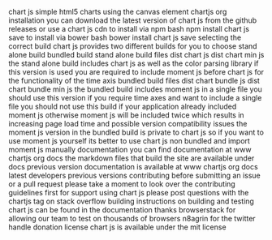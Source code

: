 chart js simple html5 charts using the canvas element chartjs org installation you can download the latest version of chart js from the github releases or use a chart js cdn to install via npm bash npm install chart js save to install via bower bash bower install chart js save selecting the correct build chart js provides two different builds for you to choose stand alone build bundled build stand alone build files dist chart js dist chart min js the stand alone build includes chart js as well as the color parsing library if this version is used you are required to include moment js before chart js for the functionality of the time axis bundled build files dist chart bundle js dist chart bundle min js the bundled build includes moment js in a single file you should use this version if you require time axes and want to include a single file you should not use this build if your application already included moment js otherwise moment js will be included twice which results in increasing page load time and possible version compatibility issues the moment js version in the bundled build is private to chart js so if you want to use moment js yourself its better to use chart js non bundled and import moment js manually documentation you can find documentation at www chartjs org docs the markdown files that build the site are available under docs previous version documentation is available at www chartjs org docs latest developers previous versions contributing before submitting an issue or a pull request please take a moment to look over the contributing guidelines first for support using chart js please post questions with the chartjs tag on stack overflow building instructions on building and testing chart js can be found in the documentation thanks browserstack for allowing our team to test on thousands of browsers n8agrin for the twitter handle donation license chart js is available under the mit license